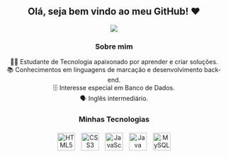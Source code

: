 <div align="center">
  <h2>Olá, seja bem vindo ao meu GitHub! ❤</h2>

  <picture>
    <source
      srcset="https://github-readme-stats.vercel.app/api?username=anuraghazra&show_icons=true&theme=dark"
      media="(prefers-color-scheme: dark)"
    />
    <source
      srcset="https://github-readme-stats.vercel.app/api?username=anuraghazra&show_icons=true"
      media="(prefers-color-scheme: light), (prefers-color-scheme: no-preference)"
    />
    <img src="https://github-readme-stats.vercel.app/api?username=anuraghazra&show_icons=true" />
  </picture>

  <h3>Sobre mim</h3>
  <p>
    👨‍💻 Estudante de Tecnologia apaixonado por aprender e criar soluções.<br/>
    📚 Conhecimentos em linguagens de marcação e desenvolvimento back-end.<br/>
    🗄️ Interesse especial em Banco de Dados.<br/>
    🗣️ Inglês intermediário.<br/>
  </p>

  <h3>Minhas Tecnologias</h3>
  <p>
    <img alt="HTML5" title="HTML5" src="https://cdn.jsdelivr.net/gh/devicons/devicon/icons/html5/html5-original.svg" width="40" height="40" style="margin: 5px"/>
    <img alt="CSS3" title="CSS3" src="https://cdn.jsdelivr.net/gh/devicons/devicon/icons/css3/css3-original.svg" width="40" height="40" style="margin: 5px"/>
    <img alt="JavaScript" title="JavaScript" src="https://cdn.jsdelivr.net/gh/devicons/devicon/icons/javascript/javascript-original.svg" width="40" height="40" style="margin: 5px"/>
    <img alt="Java" title="Java" src="https://cdn.jsdelivr.net/gh/devicons/devicon/icons/java/java-original.svg" width="40" height="40" style="margin: 5px"/>
    <img alt="MySQL" title="MySQL" src="https://cdn.jsdelivr.net/gh/devicons/devicon/icons/mysql/mysql-original.svg" width="40" height="40" style="margin: 5px"/>
  </p>
</div>
